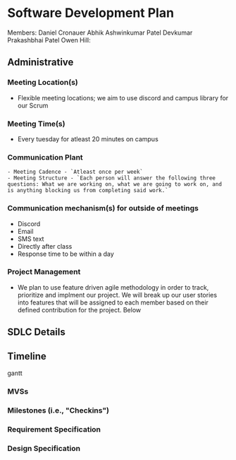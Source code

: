 # Software Development Plan
Members:
Daniel Cronauer
Abhik Ashwinkumar Patel
Devkumar Prakashbhai Patel
Owen Hill:

## Administrative 

###  Meeting Location(s)

- Flexible meeting locations; we aim to use discord and campus library for our Scrum

###  Meeting Time(s)

- Every tuesday for atleast 20 minutes on campus

### Communication Plant
    - Meeting Cadence - `Atleast once per week`
    - Meeting Structure - `Each person will answer the following three questions: What we are working on, what we are going to work on, and is anything blocking us from completing said work.`

### Communication mechanism(s) for outside of meetings
- Discord
- Email
- SMS text
- Directly after class
- Response time to be within a day

### Project Management

- We plan to use feature driven agile methodology in order to track, prioritize and implment our project. We will break up our user stories into features that will be assigned to each member based on their defined contribution for the project. Below 

## SDLC Details

## Timeline

gantt

### MVSs
### Milestones (i.e., "Checkins")
### Requirement Specification
### Design Specification
